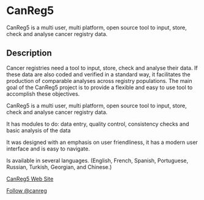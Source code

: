 # CanReg5

CanReg5 is a multi user, multi platform, open source tool to input, store, check and analyse cancer registry data.

## Description

Cancer registries need a tool to input, store, check and analyse their data. If these data are also coded and verified in a standard way, it facilitates the production of comparable analyses across registry populations. The main goal of the CanReg5 project is to provide a flexible and easy to use tool to accomplish these objectives.

CanReg5 is a multi user, multi platform, open source tool to input, store, check and analyse cancer registry data.

It has modules to do: data entry, quality control, consistency checks and basic analysis of the data

It was designed with an emphasis on user friendliness, it has a modern user interface and is easy to navigate.

Is available in several languages. (English, French, Spanish, Portuguese, Russian, Turkish, Georgian, and Chinese.)

[CanReg5 Web Site](http://www.iacr.com.fr/CanReg5)

[Follow @canreg](http://twitter.com/canreg)

